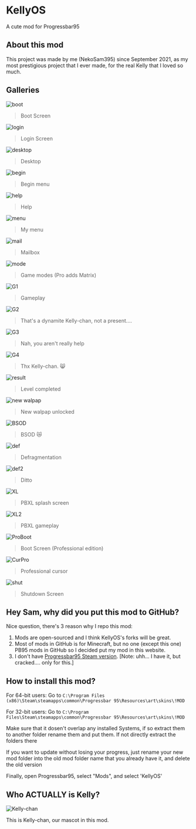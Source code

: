 # KellyOS
A cute mod for Progressbar95

## About this mod
This project was made by me (NekoSam395) since September 2021, as my most prestigious project that I ever made, for the real Kelly that I loved so much.

## Galleries
![boot](https://cdn.discordapp.com/attachments/887320454170304552/949216705102626836/unknown.png)
> Boot Screen

![login](https://cdn.discordapp.com/attachments/887320454170304552/949216741014265896/unknown.png)
> Login Screen

![desktop](https://cdn.discordapp.com/attachments/887320454170304552/949211917229113375/unknown.png)
> Desktop

![begin](https://cdn.discordapp.com/attachments/887320454170304552/949211983008370779/unknown.png)
> Begin menu

![help](https://cdn.discordapp.com/attachments/887320454170304552/949212036099874877/unknown.png)
> Help

![menu](https://cdn.discordapp.com/attachments/887320454170304552/949212205520388106/unknown.png)
> My menu

![mail](https://cdn.discordapp.com/attachments/887320454170304552/949212139619504178/unknown.png)
> Mailbox

![mode](https://cdn.discordapp.com/attachments/887320454170304552/949211873100849152/unknown.png)
> Game modes (Pro adds Matrix)

![G1](https://cdn.discordapp.com/attachments/887320454170304552/949212825459490836/unknown.png)
> Gameplay

![G2](https://cdn.discordapp.com/attachments/887320454170304552/949212942358962176/unknown.png)
> That's a dynamite Kelly-chan, not a present....

![G3](https://cdn.discordapp.com/attachments/887320454170304552/949213380554682378/unknown.png)
> Nah, you aren't really help

![G4](https://cdn.discordapp.com/attachments/887320454170304552/949214292870324224/unknown.png)
> Thx Kelly-chan. 😸

![result](https://cdn.discordapp.com/attachments/887320454170304552/949211825852018698/unknown.png)
> Level completed

![new walpap](https://cdn.discordapp.com/attachments/887320454170304552/949212666797363260/unknown.png)
> New walpap unlocked

![BSOD](https://cdn.discordapp.com/attachments/887320454170304552/949214028910190602/unknown.png)
> BSOD 😿

![def](https://cdn.discordapp.com/attachments/887320454170304552/949214610802749440/unknown.png)
> Defragmentation

![def2](https://cdn.discordapp.com/attachments/887320454170304552/949214610802749440/unknown.png)
> Ditto

![XL](https://cdn.discordapp.com/attachments/887320454170304552/949215058850889758/unknown.png)
> PBXL splash screen

![XL2](https://cdn.discordapp.com/attachments/887320454170304552/949215315110281236/unknown.png)
> PBXL gameplay

![ProBoot](https://cdn.discordapp.com/attachments/887320454170304552/949217319429738496/unknown.png)
> Boot Screen (Professional edition)

![CurPro](https://cdn.discordapp.com/attachments/887320454170304552/949217537290276894/unknown.png)
> Professional cursor

![shut](https://cdn.discordapp.com/attachments/887320454170304552/949217250211164180/unknown.png)
> Shutdown Screen

## Hey Sam, why did you put this mod to GitHub?
Nice question, there's 3 reason why I repo this mod:
1. Mods are open-sourced and I think KellyOS's forks will be great.
2. Most of mods in GitHub is for Minecraft, but no one (except this one) PB95 mods in GitHub so I decided put my mod in this website.
3. I don't have [Progressbar95 Steam version](https://store.steampowered.com/app/1304550/Progressbar95/). [Note: uhh... I have it, but cracked.... only for this.]

## How to install this mod?
For 64-bit users: Go to
```C:\Program Files (x86)\Steam\steamapps\common\Progressbar 95\Resources\art\skins\!MOD```

For 32-bit users: Go to
```C:\Program Files\Steam\steamapps\common\Progressbar 95\Resources\art\skins\!MOD```

Make sure that it dosen't overlap any installed Systems, if so extract them to another folder rename them and put them. If not directly extract the folders there

If you want to update without losing your progress, just rename your new mod folder into the old mod folder name that you already have it, and delete the old version

Finally, open Progressbar95, select "Mods", and select 'KellyOS'

## Who ACTUALLY is Kelly?
![Kelly-chan](https://cdn.discordapp.com/attachments/811803235617996803/889361888411009084/a1.png)

This is Kelly-chan, our mascot in this mod.
